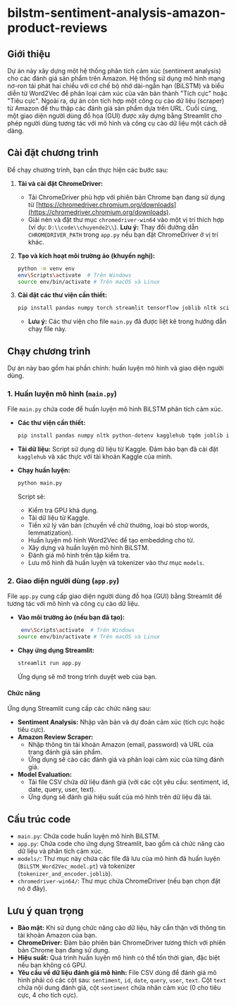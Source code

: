 # bilstm-sentiment-analysis-amazon-product-reviews

## Giới thiệu

Dự án này xây dựng một hệ thống phân tích cảm xúc (sentiment analysis) cho các đánh giá sản phẩm trên Amazon. Hệ thống sử dụng mô hình mạng nơ-ron tái phát hai chiều với cơ chế bộ nhớ dài-ngắn hạn (BiLSTM) và biểu diễn từ Word2Vec để phân loại cảm xúc của văn bản thành "Tích cực" hoặc "Tiêu cực". Ngoài ra, dự án còn tích hợp một công cụ cào dữ liệu (scraper) từ Amazon để thu thập các đánh giá sản phẩm dựa trên URL. Cuối cùng, một giao diện người dùng đồ họa (GUI) được xây dựng bằng Streamlit cho phép người dùng tương tác với mô hình và công cụ cào dữ liệu một cách dễ dàng.

## Cài đặt chương trình

Để chạy chương trình, bạn cần thực hiện các bước sau:

1.  **Tải và cài đặt ChromeDriver:**
    * Tải ChromeDriver phù hợp với phiên bản Chrome bạn đang sử dụng từ [https://chromedriver.chromium.org/downloads](https://chromedriver.chromium.org/downloads).
    * Giải nén và đặt thư mục `chromedriver-win64` vào một vị trí thích hợp (ví dụ: `D:\\code\\chuyende2\\`). **Lưu ý:** Thay đổi đường dẫn `CHROMEDRIVER_PATH` trong `app.py` nếu bạn đặt ChromeDriver ở vị trí khác.

2.  **Tạo và kích hoạt môi trường ảo (khuyến nghị):**

    ```bash
    python -m venv env
    env\Scripts\activate  # Trên Windows
    source env/bin/activate # Trên macOS và Linux
    ```

3.  **Cài đặt các thư viện cần thiết:**

    ```bash
    pip install pandas numpy torch streamlit tensorflow joblib nltk scikit-learn selenium beautifulsoup4
    ```

    * **Lưu ý:** Các thư viện cho file `main.py` đã được liệt kê trong hướng dẫn chạy file này.

## Chạy chương trình

Dự án này bao gồm hai phần chính: huấn luyện mô hình và giao diện người dùng.

### 1. Huấn luyện mô hình (`main.py`)

File `main.py` chứa code để huấn luyện mô hình BiLSTM phân tích cảm xúc.

* **Các thư viện cần thiết:**

    ```bash
    pip install pandas numpy nltk python-dotenv kagglehub tqdm joblib imbalanced-learn scikit-learn gensim torch tensorflow
    ```

* **Tải dữ liệu:** Script sử dụng dữ liệu từ Kaggle. Đảm bảo bạn đã cài đặt `kagglehub` và xác thực với tài khoản Kaggle của mình.

* **Chạy huấn luyện:**

    ```bash
    python main.py
    ```

    Script sẽ:

    * Kiểm tra GPU khả dụng.
    * Tải dữ liệu từ Kaggle.
    * Tiền xử lý văn bản (chuyển về chữ thường, loại bỏ stop words, lemmatization).
    * Huấn luyện mô hình Word2Vec để tạo embedding cho từ.
    * Xây dựng và huấn luyện mô hình BiLSTM.
    * Đánh giá mô hình trên tập kiểm tra.
    * Lưu mô hình đã huấn luyện và tokenizer vào thư mục `models`.

### 2. Giao diện người dùng (`app.py`)

File `app.py` cung cấp giao diện người dùng đồ họa (GUI) bằng Streamlit để tương tác với mô hình và công cụ cào dữ liệu.

* **Vào môi trường ảo (nếu bạn đã tạo):**

    ```bash
     env\Scripts\activate  # Trên Windows
    source env/bin/activate # Trên macOS và Linux
    ```

* **Chạy ứng dụng Streamlit:**

    ```bash
    streamlit run app.py
    ```

    Ứng dụng sẽ mở trong trình duyệt web của bạn.

#### Chức năng

Ứng dụng Streamlit cung cấp các chức năng sau:

* **Sentiment Analysis:** Nhập văn bản và dự đoán cảm xúc (tích cực hoặc tiêu cực).
* **Amazon Review Scraper:**
    * Nhập thông tin tài khoản Amazon (email, password) và URL của trang đánh giá sản phẩm.
    * Ứng dụng sẽ cào các đánh giá và phân loại cảm xúc của từng đánh giá.
* **Model Evaluation:**
    * Tải file CSV chứa dữ liệu đánh giá (với các cột yêu cầu: sentiment, id, date, query, user, text).
    * Ứng dụng sẽ đánh giá hiệu suất của mô hình trên dữ liệu đã tải.

## Cấu trúc code

* `main.py`: Chứa code huấn luyện mô hình BiLSTM.
* `app.py`: Chứa code cho ứng dụng Streamlit, bao gồm cả chức năng cào dữ liệu và phân tích cảm xúc.
* `models/`: Thư mục này chứa các file đã lưu của mô hình đã huấn luyện (`BiLSTM_Word2Vec_model.pt`) và tokenizer (`tokenizer_and_encoder.joblib`).
* `chromedriver-win64/`: Thư mục chứa ChromeDriver (nếu bạn chọn đặt nó ở đây).

## Lưu ý quan trọng

* **Bảo mật:** Khi sử dụng chức năng cào dữ liệu, hãy cẩn thận với thông tin tài khoản Amazon của bạn.
* **ChromeDriver:** Đảm bảo phiên bản ChromeDriver tương thích với phiên bản Chrome bạn đang sử dụng.
* **Hiệu suất:** Quá trình huấn luyện mô hình có thể tốn thời gian, đặc biệt nếu bạn không có GPU.
* **Yêu cầu về dữ liệu đánh giá mô hình:** File CSV dùng để đánh giá mô hình phải có các cột sau: `sentiment`, `id`, `date`, `query`, `user`, `text`. Cột `text` chứa nội dung đánh giá, cột `sentiment` chứa nhãn cảm xúc (0 cho tiêu cực, 4 cho tích cực).
